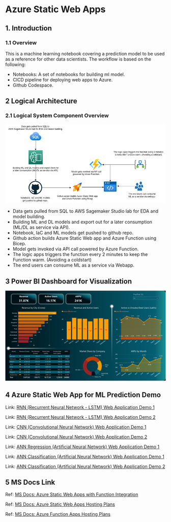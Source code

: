 #  Azure Static Web Apps
## 1. Introduction
### 1.1	Overview
This is a machine learning notebook covering a prediction model to be used as a reference for other data scientists. The workflow is based on the following:
- Notebooks: A set of notebooks for building ml model.
- CICD pipeline for deploying web apps to Azure.
- Github Codespace.

## 2 Logical Architecture
### 2.1	Logical System Component Overview
![Figure 2: Logical Architecture Overview](./images/workflow.png)
- Data gets pulled from SQL to AWS Sagemaker Studio lab for EDA and model building.
- Building ML and DL models and export out for a later consumption (ML/DL as service via API).
- Notebook, IaC and ML models get pushed to github repo.
- Github action builds Azure Static Web app and Azure Function using Bicep.
- Model gets invoked via API call powered by Azure Function.
- The logic apps triggers the function every 2 minutes to keep the Function warm. (Avoiding a coldstart)
- The end users can consume ML as a service via Webapp.

## 3 Power BI Dashboard for Visualization
![Figure 3: Power BI Dashboard](./images/powerbi.png)

## 4 Azure Static Web App for ML Prediction Demo
Link: [RNN (Recurrent Neural Network - LSTM) Web Application Demo 1](https://www.lyoh001.com/mlvmaudit)

Link: [RNN (Recurrent Neural Network - LSTM) Web Application Demo 2](https://www.lyoh001.com/mlcloudaudit)

Link: [CNN (Convolutional Neural Network) Web Application Demo 1](https://www.lyoh001.com/mlcoffeeplantdiseases)

Link: [CNN (Convolutional Neural Network) Web Application Demo 2](https://www.lyoh001.com/mlcovid)

Link: [ANN Regression (Artificial Neural Network) Web Application Demo 1](https://www.lyoh001.com/mltelecom)

Link: [ANN Classification (Artificial Neural Network) Web Application Demo 1](https://www.lyoh001.com/mlmaternalmortality)

Link: [ANN Classification (Artificial Neural Network) Web Application Demo 2](https://www.lyoh001.com/mlsupplychain)

## 5 MS Docs Link
Ref: [MS Docs: Azure Static Web Apps with Function Integration](https://docs.microsoft.com/en-us/azure/static-web-apps/functions-bring-your-own/)

Ref: [MS Docs: Azure Static Web Apps Hosting Plans](https://learn.microsoft.com/en-us/azure/static-web-apps/plans)

Ref: [MS Docs: Azure Function Apps Hosting Plans](https://learn.microsoft.com/en-us/azure/azure-functions/functions-scale)